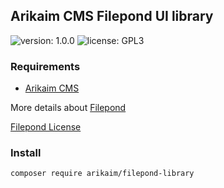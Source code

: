 ## Arikaim CMS Filepond UI library
![version: 1.0.0](https://img.shields.io/github/release/arikaim/filepond-library.svg)
![license: GPL3](https://img.shields.io/badge/Mit.svg)

### Requirements 
  * [Arikaim CMS](https://github.com/arikaim/arikaim)
  
More details about [Filepond](https://github.com/pqina/filepond)

[Filepond License](https://github.com/pqina/filepond/blob/master/LICENSE)


### Install
```bash
composer require arikaim/filepond-library
```
